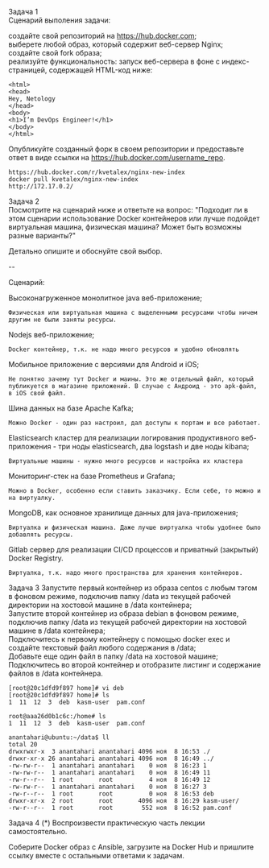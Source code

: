 Задача 1  
Сценарий выполения задачи:  

создайте свой репозиторий на https://hub.docker.com;  
выберете любой образ, который содержит веб-сервер Nginx;  
создайте свой fork образа;  
реализуйте функциональность: запуск веб-сервера в фоне с индекс-страницей, содержащей HTML-код ниже:  
```
<html>
<head>
Hey, Netology
</head>
<body>
<h1>I’m DevOps Engineer!</h1>
</body>
</html>
```
Опубликуйте созданный форк в своем репозитории и предоставьте ответ в виде ссылки на https://hub.docker.com/username_repo.  
```
https://hub.docker.com/r/kvetalex/nginx-new-index
docker pull kvetalex/nginx-new-index
http://172.17.0.2/
```

Задача 2  
Посмотрите на сценарий ниже и ответьте на вопрос: "Подходит ли в этом сценарии использование Docker контейнеров или лучше подойдет виртуальная машина, физическая машина? Может быть возможны разные варианты?"  

Детально опишите и обоснуйте свой выбор.  

--  

Сценарий:  

Высоконагруженное монолитное java веб-приложение;  
```
Физическая или виртуальная машина с выделенными ресурсами чтобы ничем другим не были заняты ресурсы.
```
Nodejs веб-приложение;  
```
Docker контейнер, т.к. не надо много ресурсов и удобно обновлять
```
Мобильное приложение c версиями для Android и iOS;  
```
Не понятно зачему тут Docker и маины. Это же отдельный файл, который публикуется в магазине приложений. В случае с Андроид - это apk-файл, в iOS свой файл.
```
Шина данных на базе Apache Kafka;  
```
Можно Docker - один раз настроил, дал доступы к портам и все работает.
```
Elasticsearch кластер для реализации логирования продуктивного веб-приложения - три ноды elasticsearch, два logstash и две ноды kibana; 
```
Виртуальные машины - нужно много ресурсов и настройка их кластера
```
Мониторинг-стек на базе Prometheus и Grafana; 
```
Можно в Docker, особенно если ставить заказчику. Если себе, то можно и на виртуалку.
```
MongoDB, как основное хранилище данных для java-приложения;  
```
Виртуалка и физическая машина. Даже лучше виртуалка чтобы удобнее было добавлять ресурсы.
```
Gitlab сервер для реализации CI/CD процессов и приватный (закрытый) Docker Registry.  
```
Виртуалка, т.к. надо много пространства для хранения контейнеров.
```

Задача 3
Запустите первый контейнер из образа centos c любым тэгом в фоновом режиме, подключив папку /data из текущей рабочей директории на хостовой машине в /data контейнера;  
Запустите второй контейнер из образа debian в фоновом режиме, подключив папку /data из текущей рабочей директории на хостовой машине в /data контейнера;  
Подключитесь к первому контейнеру с помощью docker exec и создайте текстовый файл любого содержания в /data;  
Добавьте еще один файл в папку /data на хостовой машине;  
Подключитесь во второй контейнер и отобразите листинг и содержание файлов в /data контейнера.  
```
[root@20c1dfd9f897 home]# vi deb
[root@20c1dfd9f897 home]# ls
1  11  12  3  deb  kasm-user  pam.conf

root@aaa26d0b1c6c:/home# ls
1  11  12  3  deb  kasm-user  pam.conf

anantahari@ubuntu:~/data$ ll
total 20
drwxrwxr-x  3 anantahari anantahari 4096 ноя  8 16:53 ./
drwxr-xr-x 26 anantahari anantahari 4096 ноя  8 16:49 ../
-rw-rw-r--  1 anantahari anantahari    0 ноя  8 16:23 1
-rw-rw-r--  1 anantahari anantahari    0 ноя  8 16:49 11
-rw-r--r--  1 root       root          4 ноя  8 16:49 12
-rw-rw-r--  1 anantahari anantahari    0 ноя  8 16:27 3
-rw-r--r--  1 root       root          0 ноя  8 16:53 deb
drwxr-xr-x  2 root       root       4096 ноя  8 16:29 kasm-user/
-rw-r--r--  1 root       root        552 ноя  8 16:52 pam.conf
```

Задача 4 (*)
Воспроизвести практическую часть лекции самостоятельно.

Соберите Docker образ с Ansible, загрузите на Docker Hub и пришлите ссылку вместе с остальными ответами к задачам.
```
```
